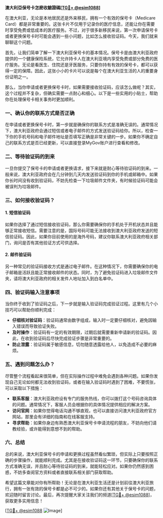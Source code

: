 **澳大利亞保号卡怎麽收驗證碼[[TG💪+ @esim1088](https://t.me/s/esim1088)]**

在澳大利亚，无论是本地居民还是外来移民，拥有一个有效的保号卡（Medicare Card）都是非常重要的。这张卡片不仅用于记录你的医疗信息，还能让你在需要时享受免费或低成本的医疗服务。不过，对于很多新移民来说，第一次申请保号卡或者更换保号卡时可能会遇到一些小问题，比如怎么接收验证码。今天，我们就来聊聊这个问题。

首先，让我们简单了解一下澳大利亚保号卡的基本情况。保号卡是由澳大利亚政府提供的一个健康保险系统，它允许持卡人在澳大利亚境内享受免费或部分免费的医疗服务。无论是看医生、住院还是牙医服务，只要你持有有效的保号卡，都可以获得一定的保障。因此，这张小小的卡片可以说是每个在澳大利亚生活的人的重要身份证明之一。

那么，当你申请或者更换保号卡时，如果需要接收验证码，应该怎么做呢？其实，这个过程并不复杂，但确实需要一点耐心和细心。以下是一些实用的小贴士，帮助你在处理保号卡相关事务时更加顺利。

### 一、确认你的联系方式是否正确

在申请或者更换保号卡时，第一步就是确保你的联系方式是准确无误的。通常情况下，澳大利亚政府会通过短信或者电子邮件的方式发送验证码给你。所以，检查一下你的手机号码和电子邮件地址是否填写正确是非常关键的一步。如果你不确定自己的联系方式是否已经更新，可以直接登录MyGov账户进行查看和修改。

### 二、等待验证码的到来

一旦你提交了保号卡的申请或者更换请求，接下来就是耐心等待验证码的到来。一般来说，澳大利亚政府会在几分钟到几天内发送验证码到你的手机或邮箱中。如果你长时间没有收到验证码，不妨先检查一下垃圾邮件文件夹，有时候验证码可能会被误判为垃圾邮件。

### 三、如何接收验证码？

#### 1. 短信验证码
如果你选择了通过短信接收验证码，那么你需要确保你的手机处于开机状态并且能够正常接收短信。需要注意的是，国际号码可能无法接收到澳大利亚政府发送的短信验证码。因此，如果你目前使用的是海外号码，建议你联系澳大利亚政府相关部门，询问是否有其他验证方式可供选择。

#### 2. 邮件验证码
另一种常见的验证码接收方式是通过电子邮件。在这种情况下，你需要确保你的电子邮箱是活跃且能正常接收邮件的状态。同时，为了避免验证码进入垃圾邮件文件夹，请将澳大利亚政府的相关发件人地址加入到白名单中。

### 四、验证码输入注意事项

当你终于收到了验证码之后，下一步就是输入验证码完成验证过程。这里有几个小技巧可以帮助你顺利完成：

- **仔细核对验证码**：验证码通常由数字组成，输入时一定要仔细核对，避免因输入错误而导致验证失败。
- **及时操作**：验证码有一定的有效期限，过期后就需要重新申请新的验证码。因此，在收到验证码后尽快完成验证步骤是非常重要的。
- **防止泄露**：验证码属于敏感信息，切勿随意透露给他人，以免造成不必要的麻烦。

### 五、遇到问题怎么办？

尽管整个流程看起来很简单，但在实际操作过程中难免会遇到各种问题。如果你发现自己无论如何都无法收到验证码，或者在输入验证码时遇到了困难，不要慌张，可以采取以下措施：

- **联系客服**：澳大利亚政府设有专门的服务热线，你可以拨打这个号码咨询具体的问题。通常情况下，客服人员会根据你的具体情况提供相应的解决方案。
- **访问官网**：如果你觉得电话沟通不够直观，也可以直接访问澳大利亚政府官方网站，那里会有详细的指南和在线客服支持。
- **寻求帮助**：如果你身边有熟悉澳大利亚保号卡申请流程的朋友，不妨向他们请教经验，或许能得到意想不到的帮助。

### 六、总结

总的来说，澳大利亚保号卡的申请和更换过程虽然看似繁琐，但实际上只要按照正确的步骤操作，就能顺利完成。尤其是在接收验证码这一环节，只要确保你的联系方式准确无误，并且耐心等待验证码的到来，就能轻松应对。如果你仍然感到困惑，不妨多查阅官方资料或者直接联系相关部门获取帮助。

希望这篇文章能对你有所帮助！无论是在澳大利亚生活还是计划前往澳大利亚旅行，拥有一张有效的保号卡都是必不可少的。如果你还有其他关于保号卡的问题，欢迎随时留言讨论。最后，再次提醒大家关注我们的频道[[TG💪+ @esim1088](https://t.me/s/esim1088)]，获取更多实用信息！

[[TG💪+ @esim1088](https://t.me/s/esim1088) ![Image](https://i.postimg.cc/4NQfJmqS/Snipaste-2025-05-13-00-14-12.png)]